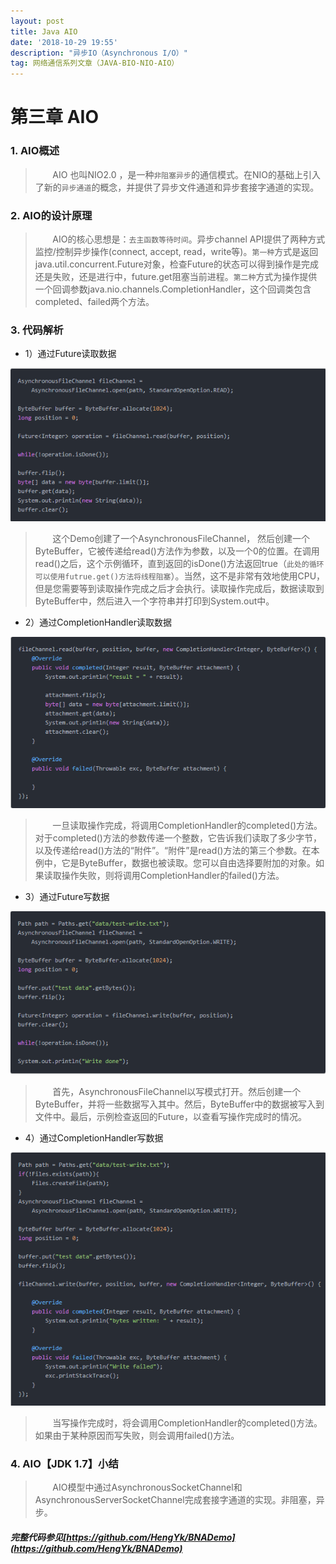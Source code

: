 ```yaml
---
layout: post
title: Java AIO
date: '2018-10-29 19:55'
description: "异步IO（Asynchronous I/O）"
tag: 网络通信系列文章（JAVA-BIO-NIO-AIO）
---
```


# 第三章  AIO

### 1. AIO概述

> &nbsp;&nbsp;&nbsp;&nbsp;&nbsp;&nbsp;&nbsp;AIO 也叫NIO2.0 ，是一种`非阻塞异步`的通信模式。在NIO的基础上引入了新的`异步通道`的概念，并提供了异步文件通道和异步套接字通道的实现。

### 2. AIO的设计原理

> &nbsp;&nbsp;&nbsp;&nbsp;&nbsp;&nbsp;&nbsp;AIO的核心思想是：`去主函数等待时间`。异步channel API提供了两种方式监控/控制异步操作(connect, accept, read，write等)。`第一种`方式是返回java.util.concurrent.Future对象，检查Future的状态可以得到操作是完成还是失败，还是进行中，future.get阻塞当前进程。`第二种`方式为操作提供一个回调参数java.nio.channels.CompletionHandler，这个回调类包含completed、failed两个方法。

### 3. 代码解析

* 1）通过Future读取数据

<img src="/images/post/future1.png" width="600px" height="">

> &nbsp;&nbsp;&nbsp;&nbsp;&nbsp;&nbsp;&nbsp;这个Demo创建了一个AsynchronousFileChannel， 然后创建一个ByteBuffer，它被传递给read()方法作为参数，以及一个0的位置。在调用read()之后，这个示例循环，直到返回的isDone()方法返回true（`此处的循环可以使用futrue.get()方法将线程阻塞`）。当然，这不是非常有效地使用CPU，但是您需要等到读取操作完成之后才会执行。读取操作完成后，数据读取到ByteBuffer中，然后进入一个字符串并打印到System.out中。

* 2）通过CompletionHandler读取数据

<img src="/images/post/completion1.png" width="600px" height="">

> &nbsp;&nbsp;&nbsp;&nbsp;&nbsp;&nbsp;&nbsp;一旦读取操作完成，将调用CompletionHandler的completed()方法。对于completed()方法的参数传递一个整数，它告诉我们读取了多少字节，以及传递给read()方法的“附件”。“附件”是read()方法的第三个参数。在本例中，它是ByteBuffer，数据也被读取。您可以自由选择要附加的对象。如果读取操作失败，则将调用CompletionHandler的failed()方法。

* 3）通过Future写数据

<img src="/images/post/future2.png" width="600px" height="">

> &nbsp;&nbsp;&nbsp;&nbsp;&nbsp;&nbsp;&nbsp;首先，AsynchronousFileChannel以写模式打开。然后创建一个ByteBuffer，并将一些数据写入其中。然后，ByteBuffer中的数据被写入到文件中。最后，示例检查返回的Future，以查看写操作完成时的情况。

* 4）通过CompletionHandler写数据

<img src="/images/post/completion2.png" width="600px" height="">

> &nbsp;&nbsp;&nbsp;&nbsp;&nbsp;&nbsp;&nbsp;当写操作完成时，将会调用CompletionHandler的completed()方法。如果由于某种原因而写失败，则会调用failed()方法。

### 4. AIO【JDK 1.7】小结

> &nbsp;&nbsp;&nbsp;&nbsp;&nbsp;&nbsp;&nbsp;AIO模型中通过AsynchronousSocketChannel和AsynchronousServerSocketChannel完成套接字通道的实现。非阻塞，异步。

##### *完整代码参见[https://github.com/HengYk/BNADemo](https://github.com/HengYk/BNADemo)*

